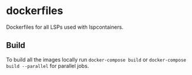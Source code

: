 # dockerfiles

Dockerfiles for all LSPs used with lspcontainers.

## Build

To build all the images locally run `docker-compose build` or `docker-compose build --parallel` for parallel jobs.
